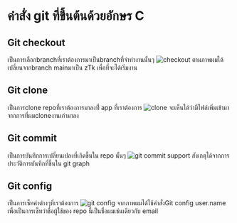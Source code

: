 # คำสั่ง git ที่ขึ้นต้นด้วยอักษร C

## Git checkout
เป็นการเลือกbranchที่เราต้องการมาเป็นbranchที่จำทำงานนั้นๆ
![checkout](https://github.com/ThanaloekKaisai/Git_A-Z_Mission_65030096/assets/144195683/933f22e7-1e24-4120-86b9-351fd0b29b8b)
ตามภาพผมได้เปลี่ยนจากbranch mainมาเป็น zTk เพื่อที่จะได้เริ่มงาน
## Git clone
เป็นการclone repoที่เราต้องการมาลงที่่ app ที่เราต้องการ
![clone](https://github.com/ThanaloekKaisai/Git_A-Z_Mission_65030096/assets/144195683/eedecc08-db70-4427-92cc-820455651989)
จะเห็นได้ว่ามีไฟล์เพิ่มเข้ามาจากการที่ผมcloneงานเก่ามาลง
## Git commit
เป็นการบันทึกการเปลี่ยนเปลงที่เกิดขึ้นใน repo นั้นๆ
![git commit support](https://github.com/ThanaloekKaisai/Git_A-Z_Mission_65030096/assets/144195683/71c046b3-d8a7-4fa4-b475-82d51aa01a5b)
สังเกตุได้จากการประวัติการบันทึกที่ขึ้นใน git graph
## Git config
เป็นการเซ็ทค่าต่างๆที่เราต้องการ
![git config](https://github.com/ThanaloekKaisai/Git_A-Z_Mission_65030096/assets/144195683/cf8fdca1-606c-478b-9090-33966c1d3a35)
จากภาพผมได้ใช้คำสั่งGit config user.name เพื่อเป็นการเซ็ทว่าชื่อผู้ใช้ของ repo นี้เป็นชื่อผมเช่นเดียวกับ email

